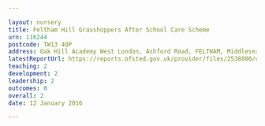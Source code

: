 ```yaml
---

layout: nursery
title: Feltham Hill Grasshoppers After School Care Scheme
urn: 116244
postcode: TW13 4QP
address: Oak Hill Academy West London, Ashford Road, FELTHAM, Middlesex, TW13 4QP
latestReportUrl: https://reports.ofsted.gov.uk/provider/files/2538800/urn/116244.pdf
teaching: 2
development: 2
leadership: 2
outcomes: 0
overall: 2
date: 12 January 2016

---
```

